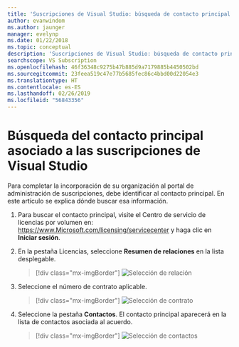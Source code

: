 ```yaml
---
title: 'Suscripciones de Visual Studio: búsqueda de contacto principal | Microsoft Docs'
author: evanwindom
ms.author: jaunger
manager: evelynp
ms.date: 01/22/2018
ms.topic: conceptual
description: 'Suscripciones de Visual Studio: búsqueda de contacto principal'
searchscope: VS Subscription
ms.openlocfilehash: 46f36348c9275b47b885d9a7179885b4450502bd
ms.sourcegitcommit: 23feea519c47e77b5685fec86c4bbd00d22054e3
ms.translationtype: HT
ms.contentlocale: es-ES
ms.lasthandoff: 02/26/2019
ms.locfileid: "56843356"
---
```

# <a name="locating-the-primary-contact-associated-with-visual-studio-subscriptions"></a>Búsqueda del contacto principal asociado a las suscripciones de Visual Studio

Para completar la incorporación de su organización al portal de administración de suscripciones, debe identificar al contacto principal.  En este artículo se explica dónde buscar esa información.

1. Para buscar el contacto principal, visite el Centro de servicio de licencias por volumen en: https://www.Microsoft.com/licensing/servicecenter y haga clic en **Iniciar sesión**.

2. En la pestaña Licencias, seleccione **Resumen de relaciones** en la lista desplegable.
    > [!div class="mx-imgBorder"]
    > ![Selección de relación](_img/locate-primary-contact/vlsc-relationship.png)

3. Seleccione el número de contrato aplicable.
    > [!div class="mx-imgBorder"]
    > ![Selección de contrato](_img/locate-primary-contact/vlsc-agreement.png)

4. Seleccione la pestaña **Contactos**.  El contacto principal aparecerá en la lista de contactos asociada al acuerdo.
    > [!div class="mx-imgBorder"]
    > ![Selección de contactos](_img/locate-primary-contact/vlsc-contacts.png)

